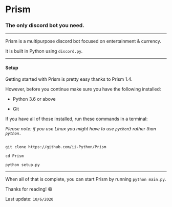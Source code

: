 # Prism

### The only discord bot you need.

---

Prism is a multipurpose discord bot focused on entertainment & currency.

It is built in Python using `discord.py`.

---


#### Setup

Getting started with Prism is pretty easy thanks to Prism 1.4.

  
However, before you continue make sure you have the following installed:

- Python 3.6 or above

- Git



If you have all of those installed, run these commands in a terminal:

*Please note: if you use Linux you might have to use `python3` rather than `python.`*


```

git clone https://github.com/ii-Python/Prism

cd Prism

python setup.py

```

---



When all of that is complete, you can start Prism by running `python main.py`.

Thanks for reading! 😄

Last update: `10/6/2020`
